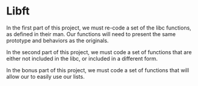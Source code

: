 # Libft
In the first part of this project, we must re-code a set of the libc functions, as defined in their
man. Our functions will need to present the same prototype and behaviors as the originals.

In the second part of this project, we must code a set of functions that are either not included in the
libc, or included in a different form.

In the bonus part of this project, we must code a set of functions that will allow our to easily use our lists.
